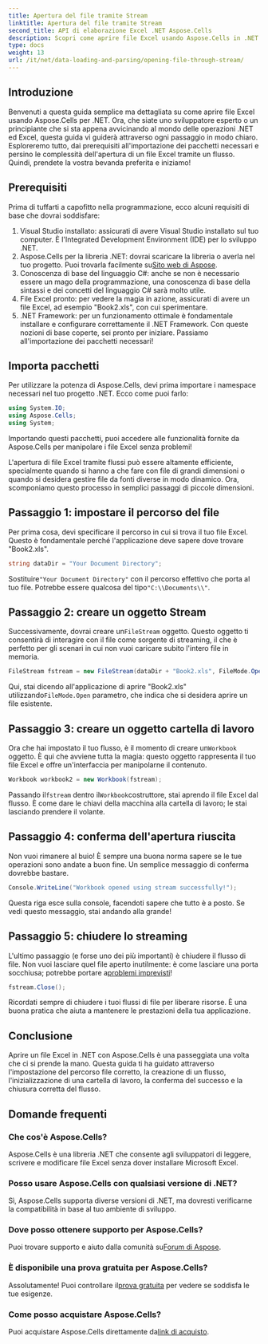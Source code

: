 ```yaml
---
title: Apertura del file tramite Stream
linktitle: Apertura del file tramite Stream
second_title: API di elaborazione Excel .NET Aspose.Cells
description: Scopri come aprire file Excel usando Aspose.Cells in .NET. Questa guida per principianti fornisce istruzioni passo dopo passo per una gestione efficiente dei file.
type: docs
weight: 13
url: /it/net/data-loading-and-parsing/opening-file-through-stream/
---
```

## Introduzione
Benvenuti a questa guida semplice ma dettagliata su come aprire file Excel usando Aspose.Cells per .NET. Ora, che siate uno sviluppatore esperto o un principiante che si sta appena avvicinando al mondo delle operazioni .NET ed Excel, questa guida vi guiderà attraverso ogni passaggio in modo chiaro. Esploreremo tutto, dai prerequisiti all'importazione dei pacchetti necessari e persino le complessità dell'apertura di un file Excel tramite un flusso. Quindi, prendete la vostra bevanda preferita e iniziamo!
## Prerequisiti
Prima di tuffarti a capofitto nella programmazione, ecco alcuni requisiti di base che dovrai soddisfare:
1. Visual Studio installato: assicurati di avere Visual Studio installato sul tuo computer. È l'Integrated Development Environment (IDE) per lo sviluppo .NET.
2.  Aspose.Cells per la libreria .NET: dovrai scaricare la libreria o averla nel tuo progetto. Puoi trovarla facilmente su[Sito web di Aspose](https://releases.aspose.com/cells/net/).
3. Conoscenza di base del linguaggio C#: anche se non è necessario essere un mago della programmazione, una conoscenza di base della sintassi e dei concetti del linguaggio C# sarà molto utile.
4. File Excel pronto: per vedere la magia in azione, assicurati di avere un file Excel, ad esempio "Book2.xls", con cui sperimentare.
5. .NET Framework: per un funzionamento ottimale è fondamentale installare e configurare correttamente il .NET Framework.
Con queste nozioni di base coperte, sei pronto per iniziare. Passiamo all'importazione dei pacchetti necessari!
## Importa pacchetti
Per utilizzare la potenza di Aspose.Cells, devi prima importare i namespace necessari nel tuo progetto .NET. Ecco come puoi farlo:
```csharp
using System.IO;
using Aspose.Cells;
using System;
```
Importando questi pacchetti, puoi accedere alle funzionalità fornite da Aspose.Cells per manipolare i file Excel senza problemi!

L'apertura di file Excel tramite flussi può essere altamente efficiente, specialmente quando si hanno a che fare con file di grandi dimensioni o quando si desidera gestire file da fonti diverse in modo dinamico. Ora, scomponiamo questo processo in semplici passaggi di piccole dimensioni.
## Passaggio 1: impostare il percorso del file
Per prima cosa, devi specificare il percorso in cui si trova il tuo file Excel. Questo è fondamentale perché l'applicazione deve sapere dove trovare "Book2.xls".
```csharp
string dataDir = "Your Document Directory";
```
 Sostituire`"Your Document Directory"` con il percorso effettivo che porta al tuo file. Potrebbe essere qualcosa del tipo`"C:\\Documents\\"`.
## Passaggio 2: creare un oggetto Stream
 Successivamente, dovrai creare un`FileStream` oggetto. Questo oggetto ti consentirà di interagire con il file come sorgente di streaming, il che è perfetto per gli scenari in cui non vuoi caricare subito l'intero file in memoria.
```csharp
FileStream fstream = new FileStream(dataDir + "Book2.xls", FileMode.Open);
```
 Qui, stai dicendo all'applicazione di aprire "Book2.xls" utilizzando`FileMode.Open` parametro, che indica che si desidera aprire un file esistente.
## Passaggio 3: creare un oggetto cartella di lavoro
 Ora che hai impostato il tuo flusso, è il momento di creare un`Workbook` oggetto. È qui che avviene tutta la magia: questo oggetto rappresenta il tuo file Excel e offre un'interfaccia per manipolarne il contenuto.
```csharp
Workbook workbook2 = new Workbook(fstream);
```
 Passando il`fstream` dentro il`Workbook`costruttore, stai aprendo il file Excel dal flusso. È come dare le chiavi della macchina alla cartella di lavoro; le stai lasciando prendere il volante.
## Passaggio 4: conferma dell'apertura riuscita
Non vuoi rimanere al buio! È sempre una buona norma sapere se le tue operazioni sono andate a buon fine. Un semplice messaggio di conferma dovrebbe bastare.
```csharp
Console.WriteLine("Workbook opened using stream successfully!");
```
Questa riga esce sulla console, facendoti sapere che tutto è a posto. Se vedi questo messaggio, stai andando alla grande!
## Passaggio 5: chiudere lo streaming
 L'ultimo passaggio (e forse uno dei più importanti) è chiudere il flusso di file. Non vuoi lasciare quel file aperto inutilmente: è come lasciare una porta socchiusa; potrebbe portare a[problemi imprevisti](https://forum.aspose.com/c/cells/9)!
```csharp
fstream.Close();
```
Ricordati sempre di chiudere i tuoi flussi di file per liberare risorse. È una buona pratica che aiuta a mantenere le prestazioni della tua applicazione.
## Conclusione
Aprire un file Excel in .NET con Aspose.Cells è una passeggiata una volta che ci si prende la mano. Questa guida ti ha guidato attraverso l'impostazione del percorso file corretto, la creazione di un flusso, l'inizializzazione di una cartella di lavoro, la conferma del successo e la chiusura corretta del flusso. 
## Domande frequenti
### Che cos'è Aspose.Cells?
Aspose.Cells è una libreria .NET che consente agli sviluppatori di leggere, scrivere e modificare file Excel senza dover installare Microsoft Excel.
### Posso usare Aspose.Cells con qualsiasi versione di .NET?
Sì, Aspose.Cells supporta diverse versioni di .NET, ma dovresti verificarne la compatibilità in base al tuo ambiente di sviluppo.
### Dove posso ottenere supporto per Aspose.Cells?
 Puoi trovare supporto e aiuto dalla comunità su[Forum di Aspose](https://forum.aspose.com/c/cells/9).
### È disponibile una prova gratuita per Aspose.Cells?
 Assolutamente! Puoi controllare il[prova gratuita](https://releases.aspose.com/) per vedere se soddisfa le tue esigenze.
### Come posso acquistare Aspose.Cells?
 Puoi acquistare Aspose.Cells direttamente da[link di acquisto](https://purchase.aspose.com/buy).